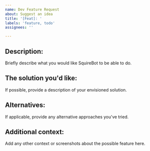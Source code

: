 ```yaml
---
name: Dev Feature Request
about: Suggest an idea
title: '[Feat]: '
labels: 'feature, todo'
assignees: ''

---
```


## Description:
Briefly describe what you would like SquireBot to be able to do.

## The solution you'd like:
If possible, provide a description of your envisioned solution.

## Alternatives:
If applicable, provide any alternative approaches you've tried.

## Additional context:
Add any other context or screenshots about the possible feature here.

